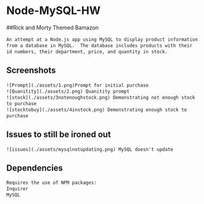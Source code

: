 # Node-MySQL-HW
##Rick and Morty Themed Bamazon

    An attempt at a Node.js app using MySQL to display product information from a database in MySQL.  The database includes products with their id numbers, their department, price, and quantity in stock.

## Screenshots
    
    ![Prompt](./assets/1.png)Prompt for initial purchase
    ![Quanitity](./assets/2.png) Quanitity prompt
    ![stock](./assets/3notenoughstock.png) Demonstrating not enough stock to purchase
    ![stocktobuy](./assets/4instock.png) Demonstrating enough stock to purchase

    
## Issues to still be ironed out


    ![issues](./assets/mysqlnotupdating.png) MySQL doesn't update

    
## Dependencies
 
    Requires the use of NPM packages:
    Inquirer
    MySQL
